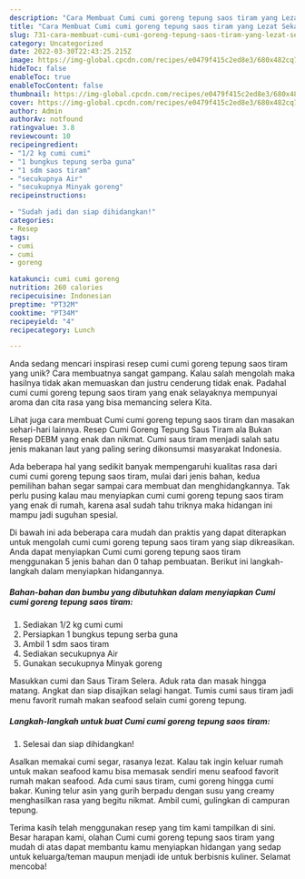```yaml
---
description: "Cara Membuat Cumi cumi goreng tepung saos tiram yang Lezat Sekali"
title: "Cara Membuat Cumi cumi goreng tepung saos tiram yang Lezat Sekali"
slug: 731-cara-membuat-cumi-cumi-goreng-tepung-saos-tiram-yang-lezat-sekali
category: Uncategorized
date: 2022-03-30T22:43:25.215Z
image: https://img-global.cpcdn.com/recipes/e0479f415c2ed8e3/680x482cq70/cumi-cumi-goreng-tepung-saos-tiram-foto-resep-utama.jpg
hideToc: false
enableToc: true
enableTocContent: false
thumbnail: https://img-global.cpcdn.com/recipes/e0479f415c2ed8e3/680x482cq70/cumi-cumi-goreng-tepung-saos-tiram-foto-resep-utama.jpg
cover: https://img-global.cpcdn.com/recipes/e0479f415c2ed8e3/680x482cq70/cumi-cumi-goreng-tepung-saos-tiram-foto-resep-utama.jpg
author: Admin
authorAv: notfound
ratingvalue: 3.8
reviewcount: 10
recipeingredient:
- "1/2 kg cumi cumi"
- "1 bungkus tepung serba guna"
- "1 sdm saos tiram"
- "secukupnya Air"
- "secukupnya Minyak goreng"
recipeinstructions:

- "Sudah jadi dan siap dihidangkan!"
categories:
- Resep
tags:
- cumi
- cumi
- goreng

katakunci: cumi cumi goreng 
nutrition: 260 calories
recipecuisine: Indonesian
preptime: "PT32M"
cooktime: "PT34M"
recipeyield: "4"
recipecategory: Lunch

---
```





Anda sedang mencari inspirasi resep cumi cumi goreng tepung saos tiram yang unik? Cara membuatnya sangat gampang. Kalau salah mengolah maka hasilnya tidak akan memuaskan dan justru cenderung tidak enak. Padahal cumi cumi goreng tepung saos tiram yang enak selayaknya mempunyai aroma dan cita rasa yang bisa memancing selera Kita.





Lihat juga cara membuat Cumi cumi goreng tepung saos tiram dan masakan sehari-hari lainnya. Resep Cumi Goreng Tepung Saus Tiram ala Bukan Resep DEBM yang enak dan nikmat. Cumi saus tiram menjadi salah satu jenis makanan laut yang paling sering dikonsumsi masyarakat Indonesia.

Ada beberapa hal yang sedikit banyak mempengaruhi kualitas rasa dari cumi cumi goreng tepung saos tiram, mulai dari jenis bahan, kedua pemilihan bahan segar sampai cara membuat dan menghidangkannya. Tak perlu pusing kalau mau menyiapkan cumi cumi goreng tepung saos tiram yang enak di rumah, karena asal sudah tahu triknya maka hidangan ini mampu jadi suguhan spesial.






Di bawah ini ada beberapa cara mudah dan praktis yang dapat diterapkan untuk mengolah cumi cumi goreng tepung saos tiram yang siap dikreasikan. Anda dapat menyiapkan Cumi cumi goreng tepung saos tiram menggunakan 5 jenis bahan dan 0 tahap pembuatan. Berikut ini langkah-langkah dalam menyiapkan hidangannya.

<!--inarticleads1-->

##### Bahan-bahan dan bumbu yang dibutuhkan dalam menyiapkan Cumi cumi goreng tepung saos tiram:

1. Sediakan 1/2 kg cumi cumi
1. Persiapkan 1 bungkus tepung serba guna
1. Ambil 1 sdm saos tiram
1. Sediakan secukupnya Air
1. Gunakan secukupnya Minyak goreng


Masukkan cumi dan Saus Tiram Selera. Aduk rata dan masak hingga matang. Angkat dan siap disajikan selagi hangat. Tumis cumi saus tiram jadi menu favorit rumah makan seafood selain cumi goreng tepung. 

<!--inarticleads2-->

##### Langkah-langkah untuk buat Cumi cumi goreng tepung saos tiram:


1. Selesai dan siap dihidangkan!

Asalkan memakai cumi segar, rasanya lezat. Kalau tak ingin keluar rumah untuk makan seafood kamu bisa memasak sendiri menu seafood favorit rumah makan seafood. Ada cumi saus tiram, cumi goreng hingga cumi bakar. Kuning telur asin yang gurih berpadu dengan susu yang creamy menghasilkan rasa yang begitu nikmat. Ambil cumi, gulingkan di campuran tepung. 

Terima kasih telah menggunakan resep yang tim kami tampilkan di sini. Besar harapan kami, olahan Cumi cumi goreng tepung saos tiram yang mudah di atas dapat membantu kamu menyiapkan hidangan yang sedap untuk keluarga/teman maupun menjadi ide untuk berbisnis kuliner. Selamat mencoba!
